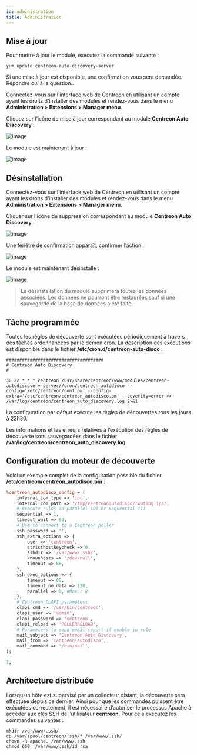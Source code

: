 ```yaml
---
id: administration
title: Administration
---
```


## Mise à jour

Pour mettre à jour le module, exécutez la commande suivante :

```shell 
yum update centreon-auto-discovery-server
```

Si une mise à jour est disponible, une confirmation vous sera demandée. Répondre *oui* à la question..

Connectez-vous sur l’interface web de Centreon en utilisant un compte ayant les droits d’installer des modules et
rendez-vous dans le menu **Administration > Extensions > Manager menu**.

Cliquez sur l’icône de mise à jour correspondant au module  **Centreon Auto Discovery** :

![image](../../assets/configuration/autodisco/update.png)

Le module est maintenant à jour :

![image](../../assets/configuration/autodisco/list_modules.png)

## Désinstallation

Connectez-vous sur l’interface web de Centreon en utilisant un compte ayant les droits d’installer des modules et
rendez-vous dans le menu **Administration > Extensions > Manager menu**.

Cliquer sur l’icône de suppression correspondant au module **Centreon Auto Discovery** :

![image](../../assets/configuration/autodisco/list_modules.png)

Une fenêtre de confirmation apparaît, confirmer l’action :

![image](../../assets/configuration/autodisco/uninstall.png)

Le module est maintenant désinstallé :

![image](../../assets/configuration/autodisco/install.png)

> La désinstallation du module supprimera toutes les données associées. Les données ne pourront être restaurées sauf
> si une sauvegarde de la base de données a été faite.

## Tâche programmée

Toutes les règles de découverte sont exécutées périodiquement à travers des tâches ordonnancées par le démon cron. La
description des exécutions est disponible dans le fichier **/etc/cron.d/centreon-auto-disco** :

```shell
#####################################
# Centreon Auto Discovery
#

30 22 * * * centreon /usr/share/centreon/www/modules/centreon-autodiscovery-server//cron/centreon_autodisco --config='/etc/centreon/conf.pm' --config-extra='/etc/centreon/centreon_autodisco.pm' --severity=error >> /var/log/centreon/centreon_auto_discovery.log 2>&1
```

La configuration par défaut exécute les règles de découvertes tous les jours à 22h30.

Les informations et les erreurs relatives à l’exécution des règles de découverte sont sauvegardées dans le fichier
**/var/log/centreon/centreon_auto_discovery.log**.

## Configuration du moteur de découverte

Voici un exemple complet de la configuration possible du fichier
**/etc/centreon/centreon_autodisco.pm** :

```perl
%centreon_autodisco_config = (
    internal_com_type => 'ipc',
    internal_com_path => '/tmp/centreonautodisco/routing.ipc',
    # Execute rules in parallel (0) or sequential (1)
    sequential => 1,
    timeout_wait => 60,
    # Use to connect to a Centreon poller
    ssh_password => '',
    ssh_extra_options => {
        user => 'centreon',
        stricthostkeycheck => 0,
        sshdir => '/var/www/.ssh/',
        knownhosts => '/dev/null',
        timeout => 60,
    },
    ssh_exec_options => {
        timeout => 60,
        timeout_no_data => 120,
        parallel => 8, #Max.: 8
    },
    # Centreon CLAPI parameters
    clapi_cmd => '/usr/bin/centreon',
    clapi_user => 'admin',
    clapi_password => 'centreon',
    clapi_reload => 'POLLERRELOAD',
    # Parameters to send email report if enable in rule
    mail_subject => 'Centreon Auto Discovery',
    mail_from => 'centreon-autodisco',
    mail_command => '/bin/mail',
);

1;
```

## Architecture distribuée

Lorsqu’un hôte est supervisé par un collecteur distant, la découverte sera effectuée depuis ce dernier. Ainsi pour que
les commandes puissent être exécutées correctement, il est nécessaire d’autoriser le processus Apache à accéder aux
clés SSH de l’utilisateur **centreon**. Pour cela exécutez les commandes suivantes :

```shell
mkdir /var/www/.ssh/
cp /var/spool/centreon/.ssh/* /var/www/.ssh/
chown -R apache. /var/www/.ssh
chmod 600  /var/www/.ssh/id_rsa
```
